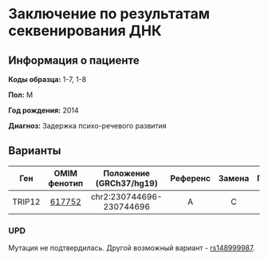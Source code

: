# Заключение по результатам секвенирования ДНК

## Информация о пациенте

**Коды образца:** 1-7, 1-8

**Пол:** М

**Год рождения:** 2014

**Диагноз:** Задержка психо-речевого развития

## Варианты

| Ген    | OMIM фенотип | Положение (GRCh37/hg19)   | Референс | Замена | Генотип | Экзон | Тип замены | Частота аллеля | Глубина прочтения |
|:------:|:------------:|:-------------------------:|:--------:|:------:|:-------:|:-----:|:----------:|:--------------:|:-----------------:|
| TRIP12 | [617752](https://omim.org/entry/617752)       | chr2:230744696-230744696  | A        | C      | 0/1     | 1/40  | splicing   | -              | 17                |

### UPD

Мутация не подтвердилась.
Другой возможный вариант - [rs148999987](https://www.ncbi.nlm.nih.gov/snp/rs148999987).
